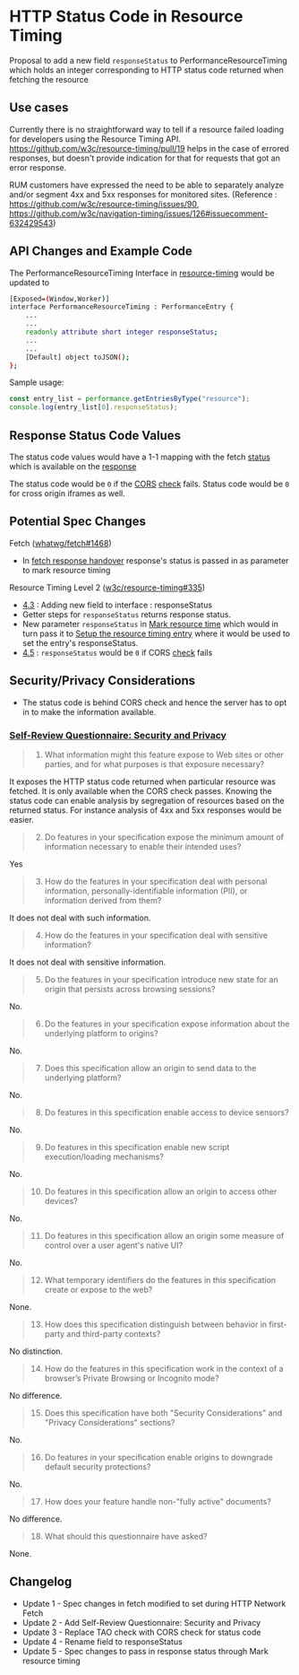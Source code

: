 # HTTP Status Code in Resource Timing

Proposal to add a new field `responseStatus` to PerformanceResourceTiming which holds an integer corresponding to HTTP status code returned when fetching the resource

## Use cases

Currently there is no straightforward way to tell if a resource failed loading for developers using the Resource Timing API. 
https://github.com/w3c/resource-timing/pull/19 helps in the case of errored responses, but doesn't provide indication for that for requests that got an error response.

RUM customers have expressed the need to be able to separately analyze and/or segment 4xx and 5xx responses for monitored sites.
(Reference : https://github.com/w3c/resource-timing/issues/90, https://github.com/w3c/navigation-timing/issues/126#issuecomment-632429543)


## API Changes and Example Code

The PerformanceResourceTiming Interface in <a href="https://w3c.github.io/resource-timing/#sec-performanceresourcetiming">resource-timing</a> would be updated to 
```bash
[Exposed=(Window,Worker)]
interface PerformanceResourceTiming : PerformanceEntry {
    ...
    ...
    readonly attribute short integer responseStatus;
    ...
    ...
    [Default] object toJSON();
};
```

Sample usage:
```javascript
const entry_list = performance.getEntriesByType("resource");
console.log(entry_list[0].responseStatus);
```


## Response Status Code Values

The status code values would have a 1-1 mapping with the fetch [status](https://fetch.spec.whatwg.org/#concept-status) which is available on the [response](https://fetch.spec.whatwg.org/#concept-response-status) 

The status code would be `0` if the [CORS](https://developer.mozilla.org/en-US/docs/Web/HTTP/CORS) [check](https://fetch.spec.whatwg.org/#concept-cors-check) fails. Status code would be `0` for cross origin iframes as well.


## Potential Spec Changes

Fetch ([whatwg/fetch#1468](https://github.com/whatwg/fetch/pull/1468))
- In [fetch response handover](https://fetch.spec.whatwg.org/#fetch-finale) response's status is passed in as parameter to mark resource timing 

Resource Timing Level 2 ([w3c/resource-timing#335](https://github.com/w3c/resource-timing/pull/335))
- [4.3](https://w3c.github.io/resource-timing/#sec-performanceresourcetiming) : Adding new field to interface : responseStatus
- Getter steps for `responseStatus` returns response status.
- New parameter `responseStatus` in [Mark resource time](https://w3c.github.io/resource-timing/#dfn-mark-resource-timing) which would in turn pass it to [Setup the resource timing entry](https://w3c.github.io/resource-timing/#ref-for-dfn-setup-the-resource-timing-entry-1) where it would be used  to set the entry's responseStatus.
- [4.5](https://w3c.github.io/resource-timing/#sec-cross-origin-resources) : `responseStatus` would be `0` if CORS [check](https://fetch.spec.whatwg.org/#concept-cors-check) fails

## Security/Privacy Considerations
- The status code is behind CORS check and hence the server has to opt in to make the information available.

### [Self-Review Questionnaire: Security and Privacy](https://w3ctag.github.io/security-questionnaire/)

> 01.  What information might this feature expose to Web sites or other parties,
>      and for what purposes is that exposure necessary?

It exposes the HTTP status code returned when particular resource was fetched. It is only available when the CORS check passes. Knowing the status code can enable analysis by segregation of resources based on the returned status.  For instance analysis of 4xx and 5xx responses would be easier.

> 02.  Do features in your specification expose the minimum amount of information
>      necessary to enable their intended uses?

Yes

> 03.  How do the features in your specification deal with personal information,
>      personally-identifiable information (PII), or information derived from
>      them?

It does not deal with such information.

> 04.  How do the features in your specification deal with sensitive information?

It does not deal with sensitive information.

> 05.  Do the features in your specification introduce new state for an origin
>      that persists across browsing sessions?

No.

> 06.  Do the features in your specification expose information about the
>      underlying platform to origins?

No.

> 07.  Does this specification allow an origin to send data to the underlying
>      platform?

No.

> 08.  Do features in this specification enable access to device sensors?

No.

> 09.  Do features in this specification enable new script execution/loading
>      mechanisms?

No.

> 10.  Do features in this specification allow an origin to access other devices?

No.

> 11.  Do features in this specification allow an origin some measure of control over
>      a user agent's native UI?

No.

> 12.  What temporary identifiers do the features in this specification create or
>      expose to the web?

None.

> 13.  How does this specification distinguish between behavior in first-party and
>      third-party contexts?

No distinction.

> 14.  How do the features in this specification work in the context of a browser’s
>      Private Browsing or Incognito mode?

No difference.

> 15.  Does this specification have both "Security Considerations" and "Privacy
>      Considerations" sections?

No.

> 16.  Do features in your specification enable origins to downgrade default
>      security protections?

No.

> 17.  How does your feature handle non-"fully active" documents?

No difference.

> 18.  What should this questionnaire have asked?

None.

## Changelog
- Update 1 - Spec changes in fetch modified to set during HTTP Network Fetch
- Update 2 - Add Self-Review Questionnaire: Security and Privacy
- Update 3 - Replace TAO check with CORS check for status code
- Update 4 - Rename field to responseStatus
- Update 5 - Spec changes to pass in response status through Mark resource timing

